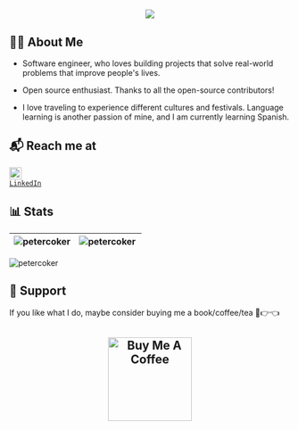 <h1 align="center">
  <a href="https://git.io/typing-svg">
    <img src="https://readme-typing-svg.herokuapp.com/?lines=Hello,+There!+👋;This+is+Peter+Coker...;Nice+to+meet+you!&center=true&size=25">
  </a>
</h1>

## 👨‍💻 About Me

* Software engineer, who loves building projects that solve real-world problems that improve people's lives.

* Open source enthusiast. Thanks to all the open-source contributors!
  
* I love traveling to experience different cultures and festivals. Language learning is another passion of mine, and I am currently learning Spanish.

## 📬 Reach me at
<code><a href="https://www.linkedin.com/in/petercoker/" title="LinkedIn Profile"><img width="22" src="https://i.imgur.com/yRpa1dQ.png"> LinkedIn</a></code>

## 📊 Stats

|<img align="center" src="https://github-readme-stats.vercel.app/api?username=petercoker&show_icons=true&locale=en" alt="petercoker" /> |  <img align="left" src="https://github-readme-stats.vercel.app/api/top-langs?username=petercoker&show_icons=true&locale=en&layout=compact" alt="petercoker" /> |
| ---------------------------------------------------------------------------------------------------------------------------------------------------------------------------------------------------------------------------------------------------------------------------- | ---------------------------------------------------------------------------------------------------------------------------------------------------------------------------------------------------- |


<p><img align="center" src="https://github-readme-streak-stats.herokuapp.com/?user=petercoker&" alt="petercoker" /></p>

## 🎁 Support
If you like what I do, maybe consider buying me a book/coffee/tea 🥺👉👈
<h2 align="center">
 <a href="https://www.buymeacoffee.com/petercoker" target="_blank"><img src="https://cdn.buymeacoffee.com/buttons/v2/default-red.png" alt="Buy Me A Coffee" width="150" ></a>
</h2>
